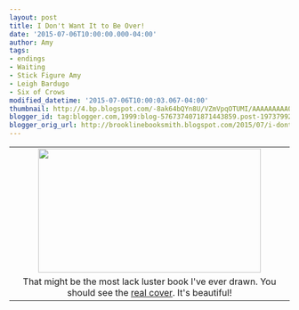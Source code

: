 ```yaml
---
layout: post
title: I Don't Want It to Be Over!
date: '2015-07-06T10:00:00.000-04:00'
author: Amy
tags:
- endings
- Waiting
- Stick Figure Amy
- Leigh Bardugo
- Six of Crows
modified_datetime: '2015-07-06T10:00:03.067-04:00'
thumbnail: http://4.bp.blogspot.com/-8ak64bQYn8U/VZmVpqOTUMI/AAAAAAAAA0A/WuesrPas2JM/s72-c/OverAmy.png
blogger_id: tag:blogger.com,1999:blog-5767374071871443859.post-1973799292369583840
blogger_orig_url: http://brooklinebooksmith.blogspot.com/2015/07/i-dont-want-it-to-be-over.html
---
```


<table align="center" cellpadding="0" cellspacing="0" class="tr-caption-container" style="margin-left: auto; margin-right: auto; text-align: center;"><tbody><tr><td style="text-align: center;"><a href="http://4.bp.blogspot.com/-8ak64bQYn8U/VZmVpqOTUMI/AAAAAAAAA0A/WuesrPas2JM/s1600/OverAmy.png" imageanchor="1" style="margin-left: auto; margin-right: auto;"><img border="0" height="223" src="http://4.bp.blogspot.com/-8ak64bQYn8U/VZmVpqOTUMI/AAAAAAAAA0A/WuesrPas2JM/s400/OverAmy.png" width="400" /></a></td></tr><tr><td class="tr-caption" style="text-align: center;">That might be the most lack luster book I've ever drawn. You should see the <a href="http://www.brooklinebooksmith-shop.com/book/9781627792127">real cover</a>. It's beautiful!</td></tr></tbody></table><br />